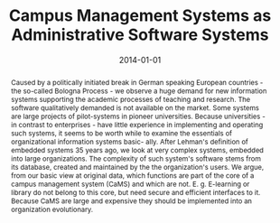 ---
abstract: Caused by a politically initiated break in German speaking European countries
  - the so-called Bologna Process - we observe a huge demand for new information systems
  supporting the academic processes of teaching and research. The software qualitatively
  demanded is not available on the market. Some systems are large projects of pilot-systems
  in pioneer universities. Because universities - in contrast to enterprises - have
  little experience in implementing and operating such systems, it seems to be worth
  while to examine the essentials of organizational information systems basic- ally.
  After Lehman's definition of embedded systems 35 years ago, we look at very complex
  systems, embedded into large organizations. The complexity of such system's software
  stems from its database, created and maintained by the the organization's users.
  We argue, from our basic view at original data, which functions are part of the
  core of a campus management system (CaMS) and which are not. E. g. E-learning or
  library do not belong to this core, but need secure and efficient interfaces to
  it. Because CaMS are large and expensive they should be implemented into an organization
  evolutionary.
authors:
- Thorsten Spitta
- Thomas Grechenig
- Henning Brune
- Marco Carolla
- Stefan Strobl
date: '2014-01-01'
featured: false
links:
- name: Publik
  url: https://publik.tuwien.ac.at/showentry.php?ID=236953&lang=1
publication_types:
- '4'
publishDate: '2014-01-01'
title: Campus Management Systems as Administrative Software Systems
url_pdf: ''
---
